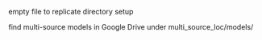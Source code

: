 empty file to replicate directory setup


find multi-source models in Google Drive under multi_source_loc/models/
